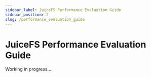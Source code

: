 ```yaml
---
sidebar_label: JuiceFS Performance Evaluation Guide
sidebar_position: 2
slug: /performance_evaluation_guide
---
```

# JuiceFS Performance Evaluation Guide

Working in progress...
